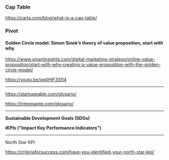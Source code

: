### Cap Table

https://carta.com/blog/what-is-a-cap-table/

### Pivot

#### Golden Circle model: Simon Sinek’s theory of value proposition, start with why

https://www.smartinsights.com/digital-marketing-strategy/online-value-proposition/start-with-why-creating-a-value-proposition-with-the-golden-circle-model/

https://youtu.be/qp0HIF3SfI4

---

https://startupeable.com/glosario/

https://interesante.com/glosario/

---

**Sustainable Development Goals (SDGs)**

**iKPIs ("Impact Key Performance Indicators")**

---

North Star KPI

https://criteriaforsuccess.com/have-you-identified-your-north-star-kpi/
